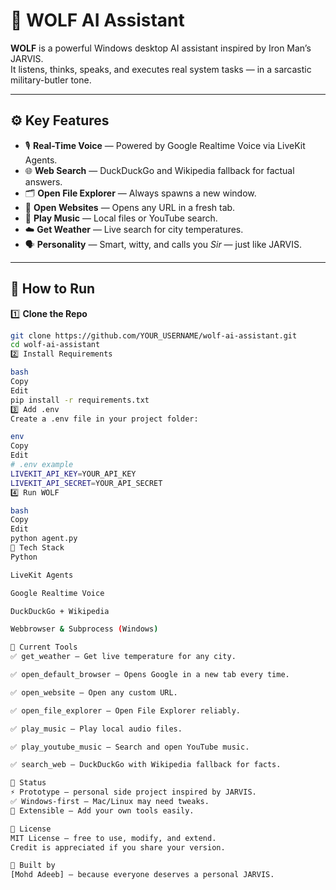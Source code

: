 # 🐺 WOLF AI Assistant

**WOLF** is a powerful Windows desktop AI assistant inspired by Iron Man’s JARVIS.  
It listens, thinks, speaks, and executes real system tasks — in a sarcastic military-butler tone.

---

## ⚙️ Key Features

- 🎙️ **Real-Time Voice** — Powered by Google Realtime Voice via LiveKit Agents.
- 🌐 **Web Search** — DuckDuckGo and Wikipedia fallback for factual answers.
- 🗂️ **Open File Explorer** — Always spawns a new window.
- 🔗 **Open Websites** — Opens any URL in a fresh tab.
- 🎵 **Play Music** — Local files or YouTube search.
- ☁️ **Get Weather** — Live search for city temperatures.
- 🗣️ **Personality** — Smart, witty, and calls you *Sir* — just like JARVIS.

---

## 🚀 How to Run

1️⃣ **Clone the Repo**
```bash
git clone https://github.com/YOUR_USERNAME/wolf-ai-assistant.git
cd wolf-ai-assistant
2️⃣ Install Requirements

bash
Copy
Edit
pip install -r requirements.txt
3️⃣ Add .env
Create a .env file in your project folder:

env
Copy
Edit
# .env example
LIVEKIT_API_KEY=YOUR_API_KEY
LIVEKIT_API_SECRET=YOUR_API_SECRET
4️⃣ Run WOLF

bash
Copy
Edit
python agent.py
📁 Tech Stack
Python

LiveKit Agents

Google Realtime Voice

DuckDuckGo + Wikipedia

Webbrowser & Subprocess (Windows)

🧩 Current Tools
✅ get_weather — Get live temperature for any city.

✅ open_default_browser — Opens Google in a new tab every time.

✅ open_website — Open any custom URL.

✅ open_file_explorer — Open File Explorer reliably.

✅ play_music — Play local audio files.

✅ play_youtube_music — Search and open YouTube music.

✅ search_web — DuckDuckGo with Wikipedia fallback for facts.

📌 Status
⚡ Prototype — personal side project inspired by JARVIS.
✅ Windows-first — Mac/Linux may need tweaks.
🔧 Extensible — Add your own tools easily.

📄 License
MIT License — free to use, modify, and extend.
Credit is appreciated if you share your version.

🫡 Built by
[Mohd Adeeb] — because everyone deserves a personal JARVIS.

